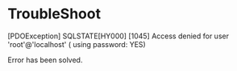 # TroubleShoot
[PDOException]
SQLSTATE[HY000] [1045] Access denied for user 'root'@'localhost' ( using password: YES)

Error has been solved.
